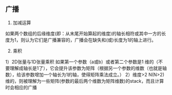 ## 广播
1. 加减运算

如果两个数组的后缘维度(即：从末尾开始算起的维度)的轴长相符或其中一方的长度为1，则认为它们是广播兼容的，广播会在缺失和(或)长度为1的轴上进行。

2. 乘积

1）2D张量与1D张量乘积
如果第一个参数（a或b）或者第二个参数是1 维的（不要理解成轴长是1了），它会提升该参数为矩阵（根据另一个参数的维数（也就是轴数），给该参数增加一个轴长为1的轴，使得矩阵乘法成立。）
2）维度>2
N(N>2)维的，则被理解为一些矩阵(参数的最后两个维数为矩阵维数)的stack，而且计算时会相应的广播

